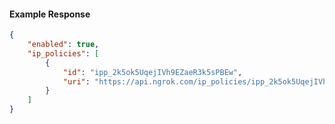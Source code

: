 <!-- Code generated for API Clients. DO NOT EDIT. -->

#### Example Response

```json
{
	"enabled": true,
	"ip_policies": [
		{
			"id": "ipp_2k5ok5UqejIVh9EZaeR3k5sPBEw",
			"uri": "https://api.ngrok.com/ip_policies/ipp_2k5ok5UqejIVh9EZaeR3k5sPBEw"
		}
	]
}
```
